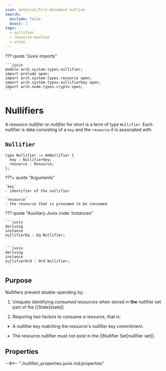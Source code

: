 ```yaml
---
icon: material/file-document-outline
search:
  exclude: false
  boost: 2
tags:
  - nullifier
  - resource-machine
  - state
---
```


??? quote "Juvix imports"

    ```juvix
    module arch.system.types.nullifier;
    import prelude open;
    import arch.system.types.resource open;
    import arch.system.types.nullifierkey open;
    import arch.node.types.crypto open;
    ```

# Nullifiers

A *resource nullifier* or *nullifier* for short is a term of type `Nullifier`.
Each nullifier is data consisting of a `key` and the `resource` it is
associated with.

## `Nullifier`

```juvix
type Nullifier := mkNullifier {
  key : NullifierKey;
  resource : Resource;
};
```

???+ quote "Arguments"

    `key`
    : identifier of the nullifier

    `resource`
    : the resource that is presumed to be consumed

??? quote "Auxiliary Juvix code: Instances"

    ```juvix
    deriving
    instance
    nullifierEq : Eq Nullifier;
    ```

    ```juvix
    deriving
    instance
    nullifierOrd : Ord Nullifier;
    ```

## Purpose

Nullifiers prevent double-spending by:

1. Uniquely identifying *consumed resources* when stored in **the** nullifier
set part of the [[State|state]].

2. Requiring two factors to consume a resource, that is:

  - A nullifier key matching the resource's nullifier key commitment.

  - The resource nullifier must not exist in the [[Nullifier Set|nullifier set]].
  

## Properties

--8<-- "./nullifier_properties.juvix.md:properties"
